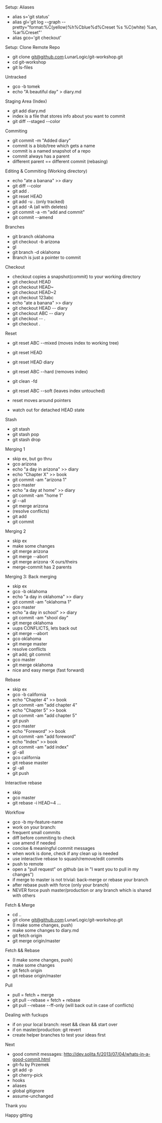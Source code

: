 Setup: Aliases

* alias s='git status'
* alias gl='git log --graph --pretty="format:%C(yellow)%h%Cblue%d%Creset %s %C(white) %an, %ar%Creset"'
* alias gco='git checkout'


Setup: Clone Remote Repo

* git clone git@github.com:LunarLogic/git-workshop.git
* cd git-workshop
* git ls-files


Untracked

* gco -b tomek
* echo "A beautiful day" > diary.md


Staging Area (Index)

* git add diary.md
* index is a file that stores info
  about you want to commit
* git diff --staged --color


Commiting

* git commit -m "Added diary"
* commit is a blob/tree which gets a name
* commit is a named snapshot of a repo
* commit always has a parent
* different parent == different commit (rebasing)


Editing & Commiting (Working directory)

* echo "ate a banana" >> diary
* git diff --color
* git add .
* git reset HEAD
* git add -u . (only tracked)
* git add -A (all with deletes)
* git commit -a -m "add and commit"
* git commit --amend


Branches

* git branch oklahoma
* git checkout -b arizona
* gl
* git branch -d oklahoma
* Branch is just a pointer to commit


Checkout

* checkout copies a snapshot(commit)
  to your working directory
* git checkout HEAD
* git checkout HEAD~
* git checkout HEAD~2
* git checkout 123abc
* echo "ate a banana" >> diary
* git checkout HEAD -- diary
* git checkout ABC -- diary
* git checkout -- .
* git checkout .


Reset

* git reset ABC --mixed (moves index to working tree)
* git reset HEAD
* git reset HEAD diary

* git reset ABC --hard  (removes index)
* git clean -fd

* git reset ABC --soft  (leaves index untouched)
* reset moves around pointers
* watch out for detached HEAD state


Stash

* git stash
* git stash pop
* git stash drop


Merging 1

* skip ex, but go thru
* gco arizona
* echo "a day in arizona" >> diary
* echo "Chapter X" >> book
* git commit -am "arizona 1"
* gco master
* echo "a day at home" >> diary
* git commit -am "home 1"
* gl --all
* git merge arizona
* (resolve conflicts)
* git add
* git commit


Merging 2

* skip ex
* make some changes
* git merge arizona
* git merge --abort
* git merge arizona -X ours/theirs
* merge-commit has 2 parents


Merging 3: Back merging

* skip ex
* gco -b oklahoma
* echo "a day in oklahoma" >> diary
* git commit -am "oklahoma 1"
* gco master
* echo "a day in school" >> diary
* git commit -am "shool day"
* git merge oklahoma
* uups CONFLICTS, lets back out
* git merge --abort
* gco oklahoma
* git merge master
* resolve conflicts
* git add; git commit
* gco master
* git merge oklahoma
* nice and easy merge (fast forward)


Rebase

* skip ex
* gco -b california
* echo "Chapter 4" >> book
* git commit -am "add chapter 4"
* echo "Chapter 5"  >> book
* git commit -am "add chapter 5"
* git push
* gco master
* echo "Foreword" >> book
* git commit -am "add foreword"
* echo "Index" >> book
* git commit -am "add index"
* gl -all
* gco california
* git rebase master
* gl -all
* git push


Interactive rebase

* skip
* gco master
* git rebase -i HEAD~4
...


Workflow

* gco -b my-feature-name
* work on your branch:
* frequent small commits
* diff before commiting to check
* use amend if needed
* concise & meaningful commit messages
* when work is done, check if any clean up is needed
* use interactive rebase to squash/remove/edit commits
* push to remote
* open a "pull request" on github (as in "I want you to pull in my changes")
* if merge to master is not trivial: back-merge or rebase your branch
* after rebase push with force (only your branch)
* NEVER force push master/production or any branch which is shared with others


Fetch & Merge

* cd ..
* git clone git@github.com:LunarLogic/git-workshop.git
* (I make some changes, push)
* make some changes to diary.md
* git fetch origin
* git merge origin/master


Fetch && Rebase

* (I make some changes, push)
* make some changes
* git fetch origin
* git rebase origin/master


Pull

* pull = fetch + merge
* git pull --rebase = fetch + rebase
* git pull --rebase --ff-only (will back out in case of conflicts)


Dealing with fuckups
* if on your local branch: reset && clean && start over
* if on master/production: git revert
* create helper branches to test your ideas first


Next

* good commit messages:
http://dev.solita.fi/2013/07/04/whats-in-a-good-commit.html
* git-fu by Przemek
* git add -p
* git cherry-pick
* hooks
* aliases
* global gitignore
* assume-unchanged


Thank you

Happy gitting

